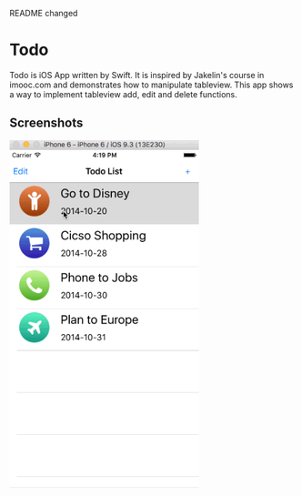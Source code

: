 README changed

Todo
==========
Todo is iOS App written by Swift. It is inspired by Jakelin's course in imooc.com and demonstrates how to manipulate tableview. This app shows a way to implement tableview add, edit and delete functions.

## Screenshots
![Todo](./Todo.gif)
